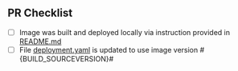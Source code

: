 ## PR Checklist

- [ ] Image was built and deployed locally via instruction provided in [README.md](README.md)
- [ ] File [deployment.yaml](kubernetes/deployment.yaml) is updated to use image version #{BUILD_SOURCEVERSION}#

